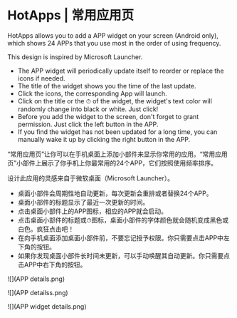 # HotApps  |  常用应用页

HotApps allows you to add a APP widget on your screen (Android only), which shows 24 APPs that you use most in the order of using frequency. 

This design is inspired by Microsoft Launcher.

- The APP widget will periodically update itself to reorder or replace the icons if needed.
- The title of the widget shows you the time of the last update.
- Click the icons, the corresponding App will launch.
- Click on the title or the ⏱ of the widget, the widget's text color will randomly change into black or white. Just click!
- Before you add the widget to the screen, don't forget to grant permission. Just click the left button in the APP.
- If you find the widget has not been updated for a long time, you can manually wake it up by clicking the right button in the APP.

“常用应用页”让你可以在手机桌面上添加小部件来显示你常用的应用。“常用应用页”小部件上展示了你手机上你最常用的24个APP，它们按照使用频率排序。

设计此应用的灵感来自于微软桌面（Microsoft Launcher）。

- 桌面小部件会周期性地自动更新，每次更新会重排或者替换24个APP。
- 桌面小部件的标题显示了最近一次更新的时间。
- 点击桌面小部件上的APP图标，相应的APP就会启动。
- 点击桌面小部件的标题或⏱图标，桌面小部件的字体颜色就会随机变成黑色或白色。疯狂点击吧！
- 在向手机桌面添加桌面小部件前，不要忘记授予权限。你只需要点击APP中左下角的按钮。
- 如果你发现桌面小部件长时间未更新，可以手动唤醒其自动更新。你只需要点击APP中右下角的按钮。

![](APP details.png)

![](APP detailss.png)

![](APP widget details.png)